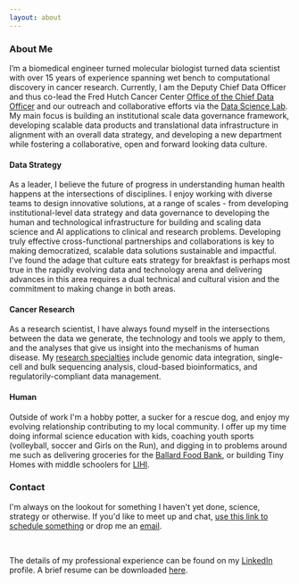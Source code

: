 ```yaml
---
layout: about 
---
```



### About Me
I’m a biomedical engineer turned molecular biologist turned data scientist with over 15 years of experience spanning wet bench to computational discovery in cancer research. Currently, I am the Deputy Chief Data Officer and thus co-lead the Fred Hutch Cancer Center [Office of the Chief Data Officer](https://ocdo.fredhutch.org/) and our outreach and collaborative efforts via the [Data Science Lab](https://hutchdatascience.org/).  My main focus is building an institutional scale data governance framework, developing scalable data products and translational data infrastructure in alignment with an overall data strategy, and developing a new department while fostering a collaborative, open and forward looking data culture.


#### Data Strategy
As a leader, I believe the future of progress in understanding human health happens at the intersections of disciplines. I enjoy working with diverse teams to design innovative solutions, at a range of scales - from developing institutional-level data strategy and data governance to developing the human and technological infrastructure for building and scaling data science and AI applications to clinical and research problems. Developing truly effective cross-functional partnerships and collaborations is key to making democratized, scalable data solutions sustainable and impactful.  I've found the adage that culture eats strategy for breakfast is perhaps most true in the rapidly evolving data and technology arena and delivering advances in this area requires a dual technical and cultural vision and the commitment to making change in both areas.

#### Cancer Research
As a research scientist, I have always found myself in the intersections between the data we generate, the technology and tools we apply to them, and the analyses that give us insight into the mechanisms of human disease. My [research specialties](/research) include genomic data integration, single-cell and bulk sequencing analysis, cloud-based bioinformatics, and regulatorily-compliant data management. 



#### Human
Outside of work I'm a hobby potter, a sucker for a rescue dog, and enjoy my evolving relationship contributing to my local community.  I offer up my time doing informal science education with kids, coaching youth sports (volleyball, soccer and Girls on the Run), and digging in to problems around me such as delivering groceries for the [Ballard Food Bank](https://www.ballardfoodbank.org/), or building Tiny Homes with middle schoolers for [LIHI](https://www.lihihousing.org/).  



### Contact
I'm always on the lookout for something I haven't yet done, science, strategy or otherwise. If you'd like to meet up and chat, [use this link to schedule something](https://calendly.com/amypag/chat) or drop me an [email](mailto:amy.tdlr+public@gmail.com).

<br/>


The details of my professional experience can be found on my [LinkedIn](https://www.linkedin.com/in/amy-paguirigan-75a7299/) profile.  A brief resume can be downloaded [here](/assets/public-Paguirigan-2023.pdf).






